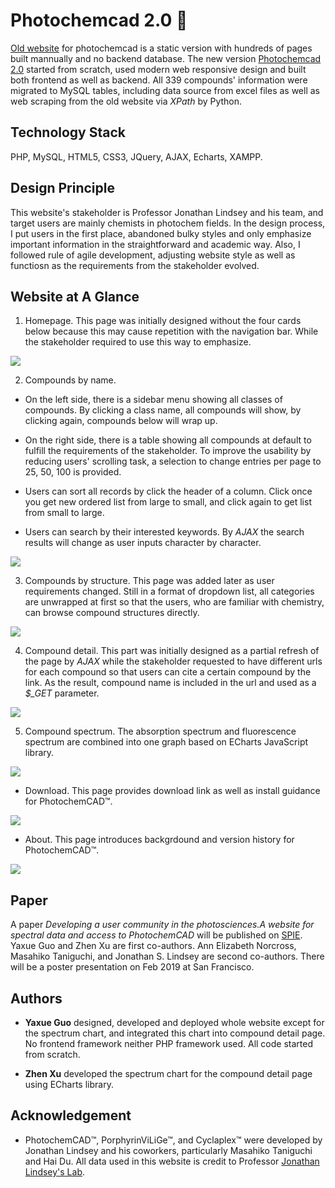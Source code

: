 # Photochemcad 2.0 🔅

[Old website](http://www.photochemcad.com/photochemcad_server_backup_20180814/index.html) for photochemcad is a static version with hundreds of pages built mannually and no backend database. The new version [Photochemcad 2.0](http://www.photochemcad.com/) started 
from scratch, used modern web responsive design and built both frontend as well as backend. All 339 compounds' information were migrated to MySQL tables, including data source from excel files as well as web scraping from the old website via *XPath* by Python.

## Technology Stack

PHP, MySQL, HTML5, CSS3, JQuery, AJAX, Echarts, XAMPP. 

## Design Principle

This website's stakeholder is Professor Jonathan Lindsey and his team, and target users are mainly chemists in photochem fields. In the design process, I put users in the first place, abandoned bulky styles and only emphasize important information in the straightforward and academic way. Also, I followed rule of agile development, adjusting website style as well as functiosn as the requirements from the stakeholder evolved. 

## Website at A Glance

1. Homepage. This page was initially designed without the four cards below because this may cause repetition with the navigation bar. While the stakeholder required to use this way to emphasize. 
 
![](screenshot/homepage.png)

2. Compounds by name. 
 
  * On the left side, there is a sidebar menu showing all classes of compounds. By clicking a class name, all compounds will show, by clicking again, compounds below will wrap up. 
  
  * On the right side, there is a table showing all compounds at default to fulfill the requirements of the stakeholder. To improve the usability by reducing users' scrolling task, a selection to change entries per page to 25, 50, 100 is provided.
  
  * Users can sort all records by click the header of a column. Click once you get new ordered list from large to small, and click again to get list from small to large.
  
  * Users can search by their interested keywords. By *AJAX* the search results will change as user inputs character by character.
 
![](screenshot/by_name.png)

3. Compounds by structure. This page was added later as user requirements changed. Still in a format of dropdown list, all categories are unwrapped at first so that the users, who are familiar with chemistry, can browse compound structures directly.
 
![](screenshot/by_structure.png)

4. Compound detail. This part was initially designed as a partial refresh of the page by *AJAX* while the stakeholder requested to have different urls for each compound so that users can cite a certain compound by the link. As the result, compound name is included in the url and used as a *$_GET* parameter. 
 
![](screenshot/compound.png)

 5. Compound spectrum. The absorption spectrum and fluorescence spectrum are combined into one graph based on ECharts JavaScript library.
 
![](screenshot/spectrum.png)

 * Download. This page provides download link as well as install guidance for PhotochemCAD™.

![](screenshot/download.png)

 * About. This page introduces backgrdound and version history for PhotochemCAD™.
 
![](screenshot/about.png)

## Paper

A paper *Developing a user community in the photosciences.A website for spectral data and access to PhotochemCAD* will be published on [SPIE](http://spie.org/). Yaxue Guo and Zhen Xu are first co-authors. Ann Elizabeth Norcross,
Masahiko Taniguchi, and Jonathan S. Lindsey are second co-authors. There will be a poster presentation on Feb 2019 at San Francisco.

## Authors

 * **Yaxue Guo** designed, developed and deployed whole website except for the spectrum chart, and integrated this chart into compound detail page. No frontend framework neither PHP framework used. All code started from scratch.
 
 * **Zhen Xu** developed the spectrum chart for the compound detail page using ECharts library.
 
## Acknowledgement

 * PhotochemCAD™, PorphyrinViLiGe™, and Cyclaplex™ were developed by Jonathan Lindsey and his coworkers, particularly Masahiko Taniguchi and Hai Du. All data used in this website is credit to Professor [Jonathan Lindsey's Lab](https://sites.google.com/a/ncsu.edu/lindsey-lab/). 